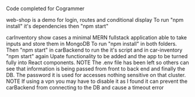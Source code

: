 Code completed for Cogrammer

web-shop is a demo for login, routes and conditional display
To run "npm install" it's dependencies then "npm start"

carInventory show cases a minimal MERN fullstack application able to take inputs and store them in MongoDB
To run "npm install" in both folders. Then "npm start" in carBackend to run the it's script and in car-inventory "npm start" again
Upate functionality to be added and the app to be turned fully into React components.
NOTE The .env file has been left so others can see that information is being passed from front to back end and finally the DB. The password it is used for accesses nothing sensitive on that cluster.
NOTE If using a vpn you may have to disable it as I found it can prevent the carBackend from connecting to the DB and cause a timeout error
